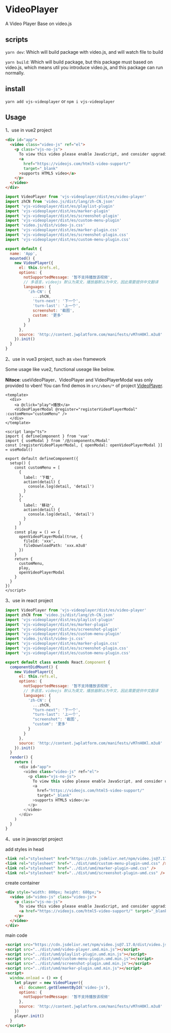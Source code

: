 # VideoPlayer

A Video Player Base on video.js

## scripts

`yarn dev`: Which will build package with video.js, and will watch file to build

`yarn build`: Which will build package, but this package must based on video.js, which means util you introduce video.js, and this package can run normally.

## install

`yarn add vjs-videoplayer` or `npm i vjs-videoplayer`

## Usage

1、use in vue2 project

```html
<div id="app">
  <video class="video-js" ref="el">
    <p class="vjs-no-js">
      To view this video please enable JavaScript, and consider upgrading to a web browser that
      <a
        href="https://videojs.com/html5-video-support/"
        target="_blank"
      >supports HTML5 video</a>
    </p>
  </video>
</div>
```


```js
import VideoPlayer from 'vjs-videoplayer/dist/es/video-player'
import zhCN from 'video.js/dist/lang/zh-CN.json'
import 'vjs-videoplayer/dist/es/playlist-plugin'
import 'vjs-videoplayer/dist/es/marker-plugin'
import 'vjs-videoplayer/dist/es/screenshot-plugin'
import 'vjs-videoplayer/dist/es/custom-menu-plugin'
import 'video.js/dist/video-js.css'
import 'vjs-videoplayer/dist/es/marker-plugin.css'
import 'vjs-videoplayer/dist/es/screenshot-plugin.css'
import 'vjs-videoplayer/dist/es/custom-menu-plugin.css'

export default {
  name: 'App',
  mounted() {
    new VideoPlayer({
      el: this.$refs.el,
      options: {
        notSupportedMessage: '暂不支持播放该视频',
        // 多语言，videojs 默认为英文，播放器默认为中文，因此需要提供中文翻译
        languages: {
          'zh-CN': {
            ...zhCN,
            'turn-next': '下一个',
            'turn-last': '上一个',
            screenshot: '截图',
            custom: '更多'
          }
        }
      },
      source: 'http://content.jwplatform.com/manifests/vM7nH0Kl.m3u8'
    }).init()
  }
}
```

2、use in vue3 project, such as `vben` framework

Some usage like vue2, functional useage like below.

**Nitoce**: useVideoPlayer、VideoPlayer and VideoPlayerModal was only provided to vben! You can find demos in `src/vben/*` of project [VideoPlayer](https://github.com/hn-failte/VideoPlayer/tree/master/src/vben).

```vue
<template>
  <div>
    <a @click="play">播放</a>
    <VideoPlayerModal @register="registerVideoPlayerModal" :customMenu="customMenu" />
  </div>
</template>

<script lang="ts">
import { defineComponent } from 'vue'
import { useModal } from '/@/components/Modal'
const [registerVideoPlayerModal, { openModal: openVideoPlayerModal }] = useModal()

export default defineComponent({
  setup() {
    const customMenu = [
      {
        label: '下载',
        action(detail) {
          console.log(detail, 'detail')
        }
      },
      {
        label: '移动',
        action(detail) {
          console.log(detail, 'detail')
        }
      }
    ]
    const play = () => {
      openVideoPlayerModal(true, {
        fileId: 'xxx',
        fileDownloadPath: 'xxx.m3u8'
      })
    }
    return {
      customMenu,
      play,
      openVideoPlayerModal
    }
  }
})
</script>
```

3、use in react project

```js
import VideoPlayer from 'vjs-videoplayer/dist/es/video-player'
import zhCN from 'video.js/dist/lang/zh-CN.json'
import 'vjs-videoplayer/dist/es/playlist-plugin'
import 'vjs-videoplayer/dist/es/marker-plugin'
import 'vjs-videoplayer/dist/es/screenshot-plugin'
import 'vjs-videoplayer/dist/es/custom-menu-plugin'
import 'video.js/dist/video-js.css'
import 'vjs-videoplayer/dist/es/marker-plugin.css'
import 'vjs-videoplayer/dist/es/screenshot-plugin.css'
import 'vjs-videoplayer/dist/es/custom-menu-plugin.css'

export default class extends React.Component {
  componentDidMount() {
    new VideoPlayer({
      el: this.refs.el,
      options: {
        notSupportedMessage: '暂不支持播放该视频',
        // 多语言，videojs 默认为英文，播放器默认为中文，因此需要提供中文翻译
        languages: {
          'zh-CN': {
            ...zhCN,
            "turn-next": '下一个',
            "turn-last": '上一个',
            "screenshot": '截图',
            "custom": '更多'
          }
        }
      },
      source: 'http://content.jwplatform.com/manifests/vM7nH0Kl.m3u8'
    }).init()
  }
  render() {
    return (
      <div id="app">
        <video class="video-js" ref="el">
          <p class="vjs-no-js">
            To view this video please enable JavaScript, and consider upgrading to a web browser that
            <a
              href="https://videojs.com/html5-video-support/"
              target="_blank"
            >supports HTML5 video</a>
          </p>
        </video>
      </div>
    )
  }
}
```

4、use in javascript project

add styles in head

```html
<link rel="stylesheet" href="https://cdn.jsdelivr.net/npm/video.js@7.17.0/dist/video-js.css" />
<link rel="stylesheet" href="../dist/umd/custom-menu-plugin-umd.css" />
<link rel="stylesheet" href="../dist/umd/marker-plugin-umd.css" />
<link rel="stylesheet" href="../dist/umd/screenshot-plugin-umd.css" />
```

create container

```html
<div style="width: 800px; height: 680px;">
  <video id="video-js" class="video-js">
    <p class="vjs-no-js">
      To view this video please enable JavaScript, and consider upgrading to a web browser that
      <a href="https://videojs.com/html5-video-support/" target="_blank">supports HTML5 video</a>
    </p>
  </video>
</div>
```

main code

```html
<script src="https://cdn.jsdelivr.net/npm/video.js@7.17.0/dist/video.js"></script>
<script src="../dist/umd/video-player.umd.min.js"></script>
<script src="../dist/umd/playlist-plugin.umd.min.js"></script>
<script src="../dist/umd/custom-menu-plugin.umd.min.js"></script>
<script src="../dist/umd/screenshot-plugin.umd.min.js"></script>
<script src="../dist/umd/marker-plugin.umd.min.js"></script>
<script>
  window.onload = () => {
    let player = new VideoPlayer({
      el: document.getElementById('video-js'),
      options: {
        notSupportedMessage: '暂不支持播放该视频'
      },
      source: 'http://content.jwplatform.com/manifests/vM7nH0Kl.m3u8'
    })
    player.init()
  }
</script>
```
